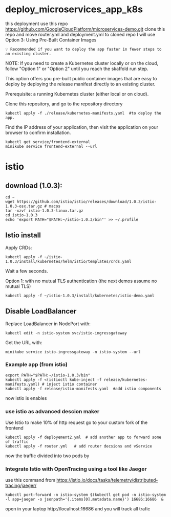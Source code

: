 # deploy_microservices_app_k8s
this deployment use this repo https://github.com/GoogleCloudPlatform/microservices-demo.git
clone this repo and move router.yml and deployment.yml to cloned repo
I will use Option 3: Using Pre-Built Container Images

    💡 Recommended if you want to deploy the app faster in fewer steps to an existing cluster.

NOTE: If you need to create a Kubernetes cluster locally or on the cloud, follow "Option 1" or "Option 2" until you reach the skaffold run step.

This option offers you pre-built public container images that are easy to deploy by deploying the release manifest directly to an existing cluster.

Prerequisite: a running Kubernetes cluster (either local or on cloud).

Clone this repository, and go to the repository directory


```
kubectl apply -f ./release/kubernetes-manifests.yaml  #to deploy the app.
```

Find the IP address of your application, then visit the application on your browser to confirm installation.

```
kubectl get service/frontend-external
minikube service frontend-external --url
```


# istio


## download (1.0.3):
```
cd ~
wget https://github.com/istio/istio/releases/download/1.0.3/istio-1.0.3-osx.tar.gz # macos
tar -xzvf istio-1.0.3-linux.tar.gz
cd istio-1.0.3
echo 'export PATH="$PATH:~/istio-1.0.3/bin"' >> ~/.profile
```


## Istio install

Apply CRDs:

```
kubectl apply -f ~/istio-1.0.3/install/kubernetes/helm/istio/templates/crds.yaml
```

Wait a few seconds.


Option 1: with no mutual TLS authentication (the next demos assume no mutual TLS)
```
kubectl apply -f ~/istio-1.0.3/install/kubernetes/istio-demo.yaml
```


## Disable LoadBalancer

Replace LoadBalancer in NodePort with:

```
kubectl edit -n istio-system svc/istio-ingressgateway
```

Get the URL with:
```
minikube service istio-ingressgateway -n istio-system --url
```


### Example app (from istio)

```
export PATH="$PATH:~/istio-1.0.3/bin"
kubectl apply -f <(istioctl kube-inject -f release/kubernetes-manifests.yaml) #	inject istio container
kubectl apply -f release/istio-manifests.yaml  #add istio components
```


now istio is enables 



### use istio as advanced descion maker 

Use Istio to make 10% of http request go to your custom fork of the frontend

```
kubectl apply -f deployement2.yml  # add another app to forward some of traffic 
kubectl apply -f router.yml   # add router decsions and vService
```


now the traffic divided into two pods by 


### Integrate Istio with OpenTracing using a tool like Jaeger


use this command from https://istio.io/docs/tasks/telemetry/distributed-tracing/jaeger/

```
kubectl port-forward -n istio-system $(kubectl get pod -n istio-system -l app=jaeger -o jsonpath='{.items[0].metadata.name}') 16686:16686  &
``` 

open in your laptop http://localhost:16686 and you will track all trafic

